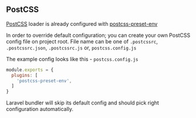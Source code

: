 ## PostCSS

[PostCSS](https://github.com/postcss/postcss) loader is already configured with [postcss-preset-env](https://github.com/csstools/postcss-preset-env)

In order to override default configuration; you can create your own PostCSS config file on project root. 
File name can be one of `.postcssrc`, `.postcssrc.json`, `.postcssrc.js` or, `postcss.config.js`

The example config looks like this - `postcss.config.js`
```js
module.exports = {
  plugins: [
    'postcss-preset-env',
  ]
}
```

Laravel bundler will skip its default config and should pick right configuration automatically.

